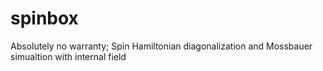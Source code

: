 # spinbox
Absolutely no warranty;
Spin Hamiltonian diagonalization and Mossbauer simualtion with internal field

